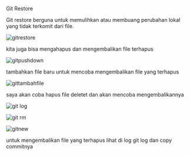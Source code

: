 Git Restore

Git restore berguna untuk memulihkan atau membuang perubahan lokal yang tidak terkomit dari file.

![gitrestore](https://github.com/andriwisnu234/Devops_Dumbwasy_Andri_Wisnu/assets/135598387/56e2938c-5501-4c18-81b9-6bf2b8e3046c)

kita juga bisa mengahapus dan mengembalikan file terhapus

![gitpushdown](https://github.com/andriwisnu234/Devops_Dumbwasy_Andri_Wisnu/assets/135598387/70f88d6f-b3eb-4ea7-86a9-47dab63e74d9)

tambahkan file baru untuk mencoba mengembalikan file yang terhapus

![gittambahfile](https://github.com/andriwisnu234/Devops_Dumbwasy_Andri_Wisnu/assets/135598387/e12b716a-89f5-4b3c-8a55-980d5d43641a)

saya akan coba hapus file deletet dan akan mencoba mengembalikannya

![git log](https://github.com/andriwisnu234/Devops_Dumbwasy_Andri_Wisnu/assets/135598387/bf25e7dc-1b3b-45bb-9ebb-8f48cf1ce8e6)

![git rm](https://github.com/andriwisnu234/Devops_Dumbwasy_Andri_Wisnu/assets/135598387/4fa67eef-5be9-4af5-83a6-0c833dca8cce)

![gitnew](https://github.com/andriwisnu234/Devops_Dumbwasy_Andri_Wisnu/assets/135598387/2a6adbf1-1294-46a7-b1b6-222d0623a84d)

untuk mengembalikan file yang terhapus lihat di log git log dan copy commitnya







